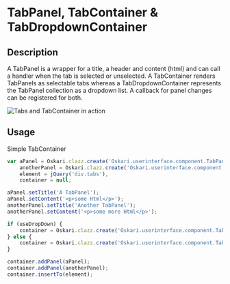 # TabPanel, TabContainer & TabDropdownContainer

## Description

A TabPanel is a wrapper for a title, a header and content (html) and can call a handler when the tab is selected or unselected. A TabContainer renders TabPanels as selectable tabs whereas a TabDropdownContainer represents the TabPanel collection as a dropdown list. A callback for panel changes can be registered for both.

![Tabs and TabContainer in action](/images/documentation/components/tabcontainer.png) 

## Usage

Simple TabContainer

```javascript
var aPanel = Oskari.clazz.create('Oskari.userinterface.component.TabPanel'),
    anotherPanel = Oskari.clazz.create('Oskari.userinterface.component.TabPanel'),
    element = jQuery('div.tabs'),
    container = null;

aPanel.setTitle('A TabPanel');
aPanel.setContent('<p>some Html</p>');
anotherPanel.setTitle('Another TabPanel');
anotherPanel.setContent('<p>some more Html</p>');

if (useDropDown) {
    container = Oskari.clazz.create('Oskari.userinterface.component.TabDropdownContainer', 'A TabDropdownContainer');
} else {
    container = Oskari.clazz.create('Oskari.userinterface.component.TabContainer', 'A TabContainer');
}

container.addPanel(aPanel);
container.addPanel(anotherPanel);
container.insertTo(element);
```